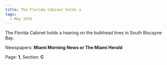 ```yaml
---  
title: The Florida Cabinet holds a  
tags:  
  - May 1970  
---  
```

  
The Florida Cabinet holds a hearing on the bulkhead lines in South Biscayne Bay.  
  
Newspapers: **Miami Morning News or The Miami Herald**  
  
Page: **1**, Section: **C** 
